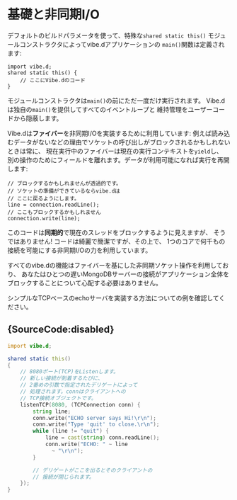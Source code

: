 # 基礎と非同期I/O

デフォルトのビルドパラメータを使って、特殊な`shared static this()`
モジュールコンストラクタによってvibe.dアプリケーションの
`main()`関数は定義されます:

    import vibe.d;
    shared static this() {
        // ここにVibe.dのコード
    }

モジュールコンストラクタは`main()`の前にただ一度だけ実行されます。
Vibe.dは独自の`main()`を提供してすべてのイベントループと
維持管理をユーザーコードから隠蔽します。

Vibe.dは**ファイバー**を非同期I/Oを実装するために利用しています:
例えば読み込むデータがないなどの理由でソケットの呼び出しがブロックされるかもしれないときは常に、
現在実行中のファイバーは現在の実行コンテキストを`yield`し、
別の操作のためにフィールドを離れます。データが利用可能になれば実行を再開します:

    // ブロックするかもしれませんが透過的です。
    // ソケットの準備ができているならvibe.dは
    // ここに戻るようにします。
    line = connection.readLine();
    // ここもブロックするかもしれません
    connection.write(line);

このコードは**同期的**で現在のスレッドをブロックするように見えますが、
そうではありません!
コードは綺麗で簡潔ですが、その上で、
1つのコアで何千もの接続を可能にする非同期I/Oの力を利用しています。

すべてのvibe.dの機能はファイバーを基にした非同期ソケット操作を利用しており、
あなたはひとつの遅いMongoDBサーバーの接続がアプリケーション全体を
ブロックすることについて心配する必要はありません。

シンプルなTCPベースのechoサーバを実装する方法についての例を確認してください。

## {SourceCode:disabled}

```d
import vibe.d;

shared static this()
{
    // 8080ポート(TCP)をListenします。
    // 新しい接続が到着するたびに、
    // 2番めの引数で指定されたデリゲートによって
    // 処理されます。connはクライアントへの
    // TCP接続オブジェクトです。
    listenTCP(8080, (TCPConnection conn) {
        string line;
        conn.write("ECHO server says Hi!\r\n");
        conn.write("Type 'quit' to close.\r\n");
        while (line != "quit") {
            line = cast(string) conn.readLine();
            conn.write("ECHO: " ~ line
              ~ "\r\n");
        }

        // デリゲートがここを出るとそのクライアントの
        // 接続が閉じられます。
    });
}
```
